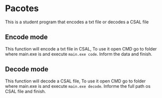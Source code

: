 # Pacotes
 
This is a student program that encodes a txt file or decodes a CSAL file

## Encode mode

This function will encode a txt file in CSAL, To use it open CMD go to folder where main.exe is and execute
`main.exe code`. Inform the data and finish.

## Decode mode 

This function will decode a CSAL file, To use it open CMD go to folder where main.exe is and execute `main.exe decode`. Informe the full path os CSAL file and finish.
